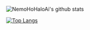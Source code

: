 ![NemoHoHaloAi's github stats](https://github-readme-stats.vercel.app/api?username=NemoHoHaloAi&show_icons=true&theme=radical)

[![Top Langs](https://github-readme-stats.vercel.app/api/top-langs/?username=NemoHoHaloAi&layout=compact)](https://github.com/anuraghazra/github-readme-stats)
